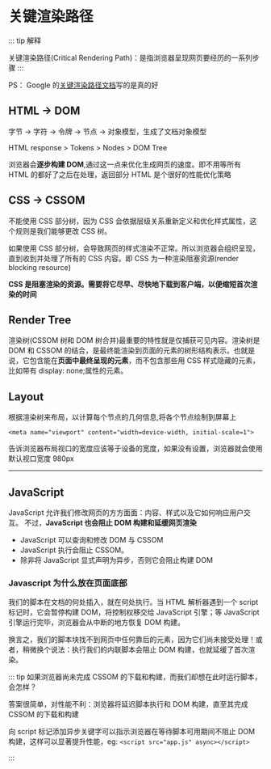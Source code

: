# 关键渲染路径

::: tip 解释

关键渲染路径(Critical Rendering Path)：是指浏览器呈现网页要经历的一系列步骤
:::

PS： Google 的[关键渲染路径文档](https://developers.google.com/web/fundamentals/performance/critical-rendering-path/?hl=zh-cn)写的是真的好

## HTML -> DOM

字节 → 字符 → 令牌 → 节点 → 对象模型，生成了文档对象模型

HTML response > Tokens > Nodes > DOM Tree

浏览器会**逐步构建 DOM**,通过这一点来优化生成网页的速度。即不用等所有 HTML 的都好了之后在处理，返回部分 HTML 是个很好的性能优化策略

## CSS -> CSSOM

不能使用 CSS 部分树，因为 CSS 会依据层级关系重新定义和优化样式属性，这个规则是我们能够更改 CSS 树。

如果使用 CSS 部分树，会导致网页的样式渲染不正常。所以浏览器会组织呈现，直到收到并处理了所有的 CSS 内容。即 CSS 为一种渲染阻塞资源(render blocking resource)

**CSS 是阻塞渲染的资源。需要将它尽早、尽快地下载到客户端，以便缩短首次渲染的时间**

## Render Tree

渲染树(CSSOM 树和 DOM 树合并)最重要的特性就是仅捕获可见内容。渲染树是 DOM 和 CSSOM 的结合，是最终能渲染到页面的元素的树形结构表示。也就是说，它包含能在**页面中最终呈现的元素**，而不包含那些用 CSS 样式隐藏的元素，比如带有 display: none;属性的元素。

## Layout

根据渲染树来布局，以计算每个节点的几何信息,将各个节点绘制到屏幕上

`<meta name="viewport" content="width=device-width, initial-scale=1">`

告诉浏览器布局视口的宽度应该等于设备的宽度，如果没有设置，浏览器就会使用默认视口宽度 980px

---

## JavaScript

JavaScript 允许我们修改网页的方方面面：内容、样式以及它如何响应用户交互。 不过，**JavaScript 也会阻止 DOM 构建和延缓网页渲染**

- JavaScript 可以查询和修改 DOM 与 CSSOM
- JavaScript 执行会阻止 CSSOM。
- 除非将 JavaScript 显式声明为异步，否则它会阻止构建 DOM

### Javascript 为什么放在页面底部

我们的脚本在文档的何处插入，就在何处执行。当 HTML 解析器遇到一个 script 标记时，它会暂停构建 DOM，将控制权移交给 JavaScript 引擎；等 JavaScript 引擎运行完毕，浏览器会从中断的地方恢复 DOM 构建。

换言之，我们的脚本块找不到网页中任何靠后的元素，因为它们尚未接受处理！或者，稍微换个说法：执行我们的内联脚本会阻止 DOM 构建，也就延缓了首次渲染。

::: tip 如果浏览器尚未完成 CSSOM 的下载和构建，而我们却想在此时运行脚本，会怎样？

答案很简单，对性能不利：浏览器将延迟脚本执行和 DOM 构建，直至其完成 CSSOM 的下载和构建

向 script 标记添加异步关键字可以指示浏览器在等待脚本可用期间不阻止 DOM 构建，这样可以显著提升性能，eg: `<script src="app.js" async></script>`

:::
